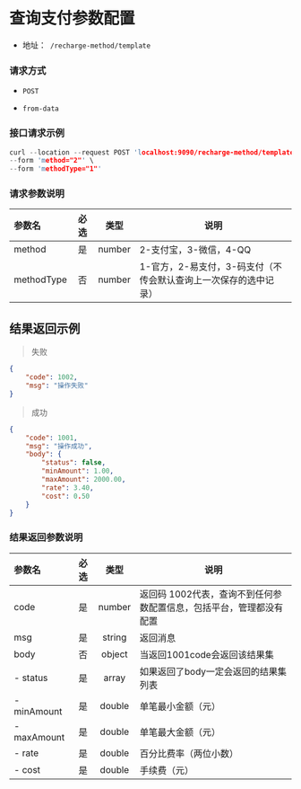 # 查询支付参数配置

- 地址：` /recharge-method/template`

### 请求方式

- `POST`

- `from-data`


### 接口请求示例
```c
curl --location --request POST 'localhost:9090/recharge-method/template' \
--form 'method="2"' \
--form 'methodType="1"'
```

### 请求参数说明
| 参数名     | 必选 |  类型  | 说明                                                         |
| :--------- | :--: | :----: | ------------------------------------------------------------ |
| method     |  是  | number | 2-支付宝，3-微信，4-QQ                                       |
| methodType |  否  | number | 1-官方，2-易支付，3-码支付（不传会默认查询上一次保存的选中记录） |

## 结果返回示例
> 失败

```json
{
    "code": 1002,
    "msg": "操作失败"
}
```
> 成功

```json
{
    "code": 1001,
    "msg": "操作成功",
    "body": {
        "status": false,
        "minAmount": 1.00,
        "maxAmount": 2000.00,
        "rate": 3.40,
        "cost": 0.50
    }
}
```

### 结果返回参数说明
| 参数名      | 必选 |  类型  | 说明                                                         |
| :---------- | :--: | :----: | ------------------------------------------------------------ |
| code        |  是  | number | 返回码 1002代表，查询不到任何参数配置信息，包括平台，管理都没有配置 |
| msg         |  是  | string | 返回消息                                                     |
| body        |  否  | object | 当返回1001code会返回该结果集                                 |
| - status    |  是  | array  | 如果返回了body一定会返回的结果集列表                         |
| - minAmount |  是  | double | 单笔最小金额（元）                                           |
| - maxAmount |  是  | double | 单笔最大金额（元）                                           |
| - rate      |  是  | double | 百分比费率（两位小数）                                       |
| - cost      |  是  | double | 手续费（元）                                                 |

